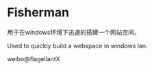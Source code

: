 # Fisherman
用于在windows环境下迅速的搭建一个网站空间。

Used to quickly build a webspace in windows lan.

weibo@flagellantX
